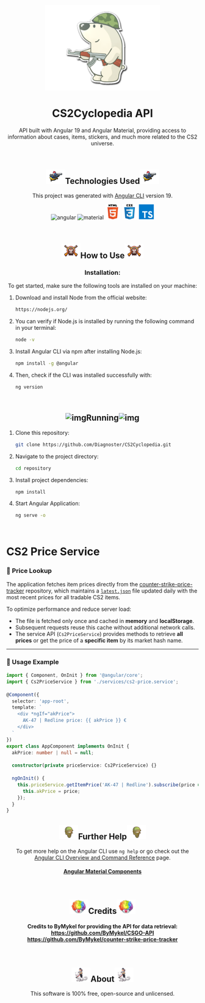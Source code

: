<p align="center">
  <img src="public/mdimage2.png" alt="img" width="300"/>
</p>
<h1 align="center">CS2Cyclopedia API</h1>

<p align="center">
  API built with Angular 19 and Angular Material, providing access to information about cases, items, stickers, and much more related to the CS2 universe.
</p>
</br>
<h2 align="center"><img src="public/mdimage8.png" alt="img" width="50"/>Technologies Used<img src="public/mdimage8.png" alt="img" width="50"/></h2>
<p align="center">
  This project was generated with <a href="https://github.com/angular/angular-cli">Angular CLI</a> version 19.
</p>

<p align="center">
  <img src="https://angular.io/assets/images/logos/angular/angular.svg" alt="angular" width="40" height="40"/>
  <img src="https://cdn.jsdelivr.net/gh/devicons/devicon/icons/materialui/materialui-plain.svg" alt="material" width="40" height="40"/>
  <img src="https://raw.githubusercontent.com/devicons/devicon/master/icons/html5/html5-original-wordmark.svg" alt="html5" width="40" height="40"/>
  <img src="https://raw.githubusercontent.com/devicons/devicon/master/icons/css3/css3-original-wordmark.svg" alt="css3" width="40" height="40"/> 
  <img src="https://raw.githubusercontent.com/devicons/devicon/master/icons/typescript/typescript-original.svg" alt="typescript" width="40" height="40"/>
</p>
</br>

<h2 align="center"><img src="public/mdimage.png" alt="img" width="50"/>How to Use<img src="public/mdimage.png" alt="img" width="50"/></h2>
<h3 align="center">Installation:</h3>

<p align="center">
  To get started, make sure the following tools are installed on your machine:
</p>

1. Download and install Node from the official website:
   ```bash
   https://nodejs.org/

2. You can verify if Node.js is installed by running the following command in your terminal:
   ```bash
   node -v
   
3. Install Angular CLI via npm after installing Node.js:
   ```bash
   npm install -g @angular

4. Then, check if the CLI was installed successfully with:
    ```bash
    ng version

</br>

<h2 align="center"><img src="public/mdimage3.png" alt="img" width="50"/>Running<img src="public/mdimage3.png" alt="img" width="50"/></h2>

1. Clone this repository:
   ```bash
   git clone https://github.com/Diagnoster/CS2Cyclopedia.git
2. Navigate to the project directory:
   ```bash
   cd repository
3. Install project dependencies:
   ```bash
   npm install
4. Start Angular Application:
    ```bash
    ng serve -o

</br>

# CS2 Price Service

### 🔎 Price Lookup

The application fetches item prices directly from the [counter-strike-price-tracker](https://github.com/ByMykel/counter-strike-price-tracker) repository, which maintains a [`latest.json`](https://raw.githubusercontent.com/ByMykel/counter-strike-price-tracker/main/static/prices/latest.json) file updated daily with the most recent prices for all tradable CS2 items.

To optimize performance and reduce server load:

- The file is fetched only once and cached in **memory** and **localStorage**.
- Subsequent requests reuse this cache without additional network calls.
- The service API (`Cs2PriceService`) provides methods to retrieve **all prices** or get the price of a **specific item** by its market hash name.

---

### 📌 Usage Example

```ts
import { Component, OnInit } from '@angular/core';
import { Cs2PriceService } from './services/cs2-price.service';

@Component({
  selector: 'app-root',
  template: `
    <div *ngIf="akPrice">
      AK-47 | Redline price: {{ akPrice }} €
    </div>
  `
})
export class AppComponent implements OnInit {
  akPrice: number | null = null;

  constructor(private priceService: Cs2PriceService) {}

  ngOnInit() {
    this.priceService.getItemPrice('AK-47 | Redline').subscribe(price => {
      this.akPrice = price;
    });
  }
}
```

<h2 align="center"><img src="public/mdimage4.png" alt="img" width="50"/>Further Help<img src="public/mdimage4.png" alt="img" width="50"/></h2>

<p align="center">
  To get more help on the Angular CLI use <code>ng help</code> or go check out the
  <a href="https://angular.dev/tools/cli">Angular CLI Overview and Command Reference</a> page.
</p>

<h4 align="center">
  <a href="https://material.angular.io/components/categories">Angular Material Components</a>
</h4>

<br/>

<h2 align="center"><img src="public/mdimage5.png" alt="img" width="50"/>Credits<img src="public/mdimage5.png" alt="img" width="50"/></h2>

<h4 align="center">
  Credits to ByMykel for providing the API for data retrieval: 
  </br>
  <a href="https://github.com/ByMykel/CSGO-API">https://github.com/ByMykel/CSGO-API</a>
  </br>
  <a href="https://github.com/ByMykel/counter-strike-price-tracker">https://github.com/ByMykel/counter-strike-price-tracker</a>
</h4>

<br/>

<h2 align="center"><img src="public/mdimage6.png" alt="img" width="50"/>About<img src="public/mdimage6.png" alt="img" width="50"/></h2>

<p align="center">
  This software is 100% free, open-source and unlicensed.
</p>
